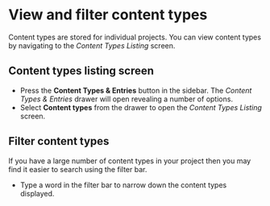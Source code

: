 # View and filter content types
Content types are stored for individual projects. You can view content types by navigating to the *Content Types Listing* screen.

## Content types listing screen
- Press the **Content Types & Entries** button in the sidebar. The *Content Types & Entries* drawer will open revealing a number of options.
- Select **Content types** from the drawer to open the *Content Types Listing* screen.

## Filter content types
If you have a large number of content types in your project then you may find it easier to search using the filter bar.

- Type a word in the filter bar to narrow down the content types displayed.
